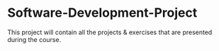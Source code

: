 # Software-Development-Project
This project will contain all the projects &amp; exercises that are presented during the course.
